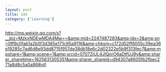 ```yaml
---
layout: post
title: 144
category: ['Learning']
---
```


http://mp.weixin.qq.com/s?__biz=MzkxNDEwMDA4Mw==&amp;mid=2247487283&amp;idx=2&amp;sn=0ff9c0fab1a2b5f3d385e171c95a9116&amp;chksm=c172d52ff6055c39ea36e19285c7ad6d8e93dd8715f957de38db18e6c2d02322e5b9f313fec7&amp;mpshare=1&amp;scene=1&amp;srcid=0707ZjUL4JlQnrO6aDtfUJ9y&amp;sharer_sharetime=1625631305351&amp;sharer_shareid=d94307a8605fb2fbec271a8d8c5a0a86#rd]


